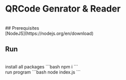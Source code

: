 # QRCode Genrator & Reader
<br>
## Prerequisites
<br>
[NodeJS](https://nodejs.org/en/download)

## Run
<br>
install all packages
```bash
    npm i
```
<br>
run program
```bash
    node index.js
```

